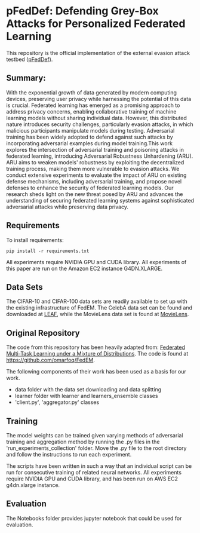#  pFedDef: Defending Grey-Box Attacks for Personalized Federated Learning

This repository is the official implementation of the external evasion attack testbed ([pFedDef](https://arxiv.org/abs/2209.08412)). 

## Summary: 
With the exponential growth of data generated by modern computing devices, preserving user privacy while harnessing the potential of this data is crucial. Federated learning has emerged as a promising approach to address privacy concerns, enabling collaborative training of machine learning models without sharing individual data. However, this distributed nature introduces security challenges, particularly evasion attacks, in which malicious participants manipulate models during testing. Adversarial training has been widely adopted to defend against such attacks by incorporating adversarial examples during model training.This work explores the intersection of adversarial training and poisoning attacks in federated learning, introducing Adversarial Robustness Unhardening (ARU). ARU aims to weaken models' robustness by exploiting the decentralized training process, making them more vulnerable to evasion attacks. We conduct extensive experiments to evaluate the impact of ARU on existing defense mechanisms, including adversarial training, and propose novel defenses to enhance the security of federated learning models. Our research sheds light on the new threat posed by ARU and advances the understanding of securing federated learning systems against sophisticated adversarial attacks while preserving data privacy.

## Requirements

To install requirements:

```setup
pip install -r requirements.txt
```

All experiments require NVIDIA GPU and CUDA library.
All experiments of this paper are run on the Amazon EC2 instance G4DN.XLARGE.

## Data Sets

The CIFAR-10 and CIFAR-100 data sets are readily available to set up with the existing infrastructure of FedEM. The CelebA data set can be found and downloaded at [LEAF](https://leaf.cmu.edu/), while the MovieLens data set is found at [MovieLens](https://grouplens.org/datasets/movielens/).


## Original Repository

The code from this repository has been heavily adapted from: [Federated Multi-Task Learning under a Mixture of Distributions](https://arxiv.org/abs/2108.10252). The code is found at https://github.com/omarfoq/FedEM.

The following components of their work has been used as a basis for our work.

- data folder with the data set downloading and data splitting
- learner folder with learner and learners_ensemble classes
- 'client.py', 'aggregator.py' classes 


## Training

The model weights can be trained given varying methods of adversarial training and aggregation method by running the .py files in the 'run_experiments_collection' folder. Move the .py file to the root directory and follow the instructions to run each experiment.

The scripts have been written in such a way that an individual script can be run for consecutive training of related neural networks. All experiments require NVIDIA GPU and CUDA library, and has been run on AWS EC2 g4dn.xlarge instance.

## Evaluation

The Notebooks folder provides jupyter notebook that could be used for evaluation.
